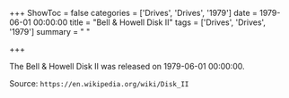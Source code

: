 +++
ShowToc = false
categories = ['Drives', 'Drives', '1979']
date = 1979-06-01 00:00:00
title = "Bell & Howell Disk II"
tags = ['Drives', 'Drives', '1979']
summary = " "

+++

The Bell & Howell Disk II was released on 1979-06-01 00:00:00.

Source: `https://en.wikipedia.org/wiki/Disk_II`


